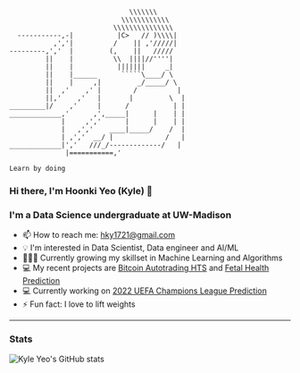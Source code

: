 ```  
                              \\\\\\\
                            \\\\\\\\\\\\
                          \\\\\\\\\\\\\\\
  -----------,-|           |C>   // )\\\\|
           ,','|          /    || ,'/////|
---------,','  |         (,    ||   /////
         ||    |          \\  ||||//''''|
         ||    |           |||||||     _|
         ||    |______      `````\____/ \
         ||    |     ,|         _/_____/ \
         ||  ,'    ,' |        /          |
         ||,'    ,'   |       |         \  |
_________|/    ,'     |      /           | |
_____________,'      ,',_____|      |    | |
             |     ,','      |      |    | |
             |   ,','    ____|_____/    /  |
             | ,','  __/ |             /   |
_____________|','   ///_/-------------/   |
              |===========,'
              
Learn by doing
```

### Hi there, I'm Hoonki Yeo (Kyle) 👋

### I'm a Data Science undergraduate at UW-Madison
- 📫 How to reach me: hky1721@gmail.com
- 💡 I'm interested in Data Scientist, Data engineer and AI/ML
- 👨🏽‍💻 Currently growing my skillset in Machine Learning and Algorithms
- 💻 My recent projects are [Bitcoin Autotrading HTS](https://github.com/RookieDSers/BitcoinAutotrading) and [Fetal Health Prediction](https://github.com/hoonkiyeo/FetalHealth_Prediction)
- 💻 Currently working on [2022 UEFA Champions League Prediction](https://github.com/TheDataBadgers/ChampionsLeaguePredictionApp)
- ⚡️ Fun fact: I love to lift weights
---

### Stats
![Kyle Yeo's GitHub stats](https://github-readme-stats.vercel.app/api?username=hoonkiyeo&show_icons=true&theme=tokyonight)


